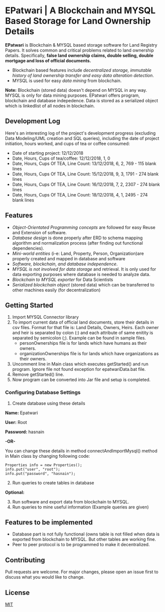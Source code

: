 # EPatwari | A Blockchain and MYSQL Based Storage for Land Ownership Details

**EPatwari** is Blockchain & MYSQL based storage software for Land Registry Papers. It solves common and critical problems related to land ownership details. Specifically, **false land ownership claims, double selling, double mortgage and loss of official documents.**

- Blockchain based features include *decentralized storage, immutable history of land ownership transfer and easy data alteration detection*.
- MYSQL is used for easy *data mining* from blockchain.

**Note:** Blockchain (stored data) doesn't depend on MYSQL in any way. MYSQL is only for data mining purposes. EPatwari offers program, blockchain and database indepedence. Data is stored as a serialized object which is linkedlist of all nodes in blockchain.

## Development Log
Here's an interesting log of the project's development progress (excluding Data Modeling/UML creation and SQL queries), including the date of project initiation, hours worked, and cups of tea or coffee consumed:
- Date of starting project: 12/12/2018
- Date, Hours, Cups of tea/coffee: 12/12/2018, 1, 0
- Date, Hours, Cups Of TEA, Line Count:  13/12/2018, 6, 2, 769 - 115 blank lines
- Date, Hours, Cups Of TEA, Line Count:  15/12/2018, 9, 3, 1791 - 274 blank lines
- Date, Hours, Cups Of TEA, Line Count:  16/12/2018, 7, 2, 2307 - 274 blank lines
- Date, Hours, Cups Of TEA, Line Count:  18/12/2018, 4, 1, 2495 - 274 blank lines

## Features
- *Object-Orientated Programming concepts* are followed for easy Reuse and Extension of software.
- *Database design* is done properly after ERD to schema mapping algorithm and normalization process (after finding out functional dependencies).
- *Mini-world entities* (i-e: Land, Property, Person, Organization)are properly created and mapped in database and software
- *Software, blockchain, and database independence*.
- *MYSQL is not involved for data storage* and retrieval. It is only used for data
exporting purposes where database is needed to analyze data. 
- *Blockchain to MYSQL exporter* for Data Scientists
- *Serialized blockchain object* (stored data) which can be transferred to other machines
easily (for decentralization)

## Getting Started
1. Import MYSQL Connector library
2. To import current data of official land documents, store their details in csv files. Format for that file is: Land Details, Owners, Heirs. Each owner and heir is separated by colon (:) and each attribute of same enitity is separated by semicolon (;). Example can be found in sample files.
     - personOwnerships file is for lands which have humans as their owners. 
     - organizationOwnerships file is for lands which have organizations as their owners.
3. Uncomment line in Main class which executes getStarted() and run program. Ignore file not found exception for epatwariData.bat file.
4. Remove getStarted() line.
5. Now program can be converted into Jar file and setup is completed.

### Configuring Database Settings
1. Create database using these details

**Name:** Epatwari

**User:** Root

**Password:** hasnain

 **-OR-**

You can change these details in method connectAndImportMysql() method in Main class by changing following code:
```String url = "jdbc:mysql://127.0.0.1:3306/epatwari";
Properties info = new Properties();
info.put("user", "root");
info.put("password", "hasnain"); 
```
2. Run queries to create tables in database

**Optional:**

3. Run software and export data from blockchain to MYSQL.
4. Run queries to mine useful information (Example queries are given)

## Features to be implemented
- Database part is not fully functional (owns table is not filled when data is exported from blockchain to MYSQL. But other tables are working fine.
- Peer to peer protocol is to be programmed to make it decentralized.

## Contributing
Pull requests are welcome. For major changes, please open an issue first to discuss what you would like to change.

## License
[MIT](https://choosealicense.com/licenses/mit/)
